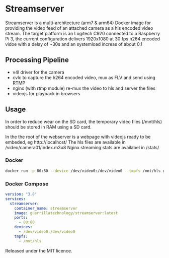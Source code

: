 # Streamserver

Streamserver is a multi-architecture (arm7 & arm64) Docker image for providing the video feed of an attached camera as a hls encoded video stream. The target platform is an Logitech C920 connected to a Raspberry Pi 3, the current configuration delivers 1920x1080 at 30 fps h264 encoded vidoe with a delay of ~30s and an systemload increas of about 0.1 

## Processing Pipeline

   - v4l driver for the camera
   - cvlc to capture the h264 encoded video, mux as FLV and send using RTMP
   - nginx (with rtmp module) re-mux the video to hls and server the files
   - videojs for playback in browsers

## Usage
In order to reduce wear on the SD card, the temporary video files (/mnt/hls) should be stored in RAM using a SD card. 

In the the root of the webserver is a webpage with videojs ready to be embeded, eg http://localhost/
The hls files are available in /video/camera01/index.m3u8
Nginx streaming stats are availabel in /stats/

### Docker
```sh 
docker run -p 80:80 --device /dev/video0:/dev/video0 --tmpfs /mnt/hls guerrillatechnology/streamserver:latest
```
### Docker Compose
```yaml
version: "3.8"
services:
  streamserver:
    container_name: streamserver
    image: guerrillatechnology/streamserver:latest
    ports:
      - 80:80
    devices:
      - /dev/video0:/dev/video0
    tmpfs:
      - /mnt/hls
```

Released under the MIT licence.